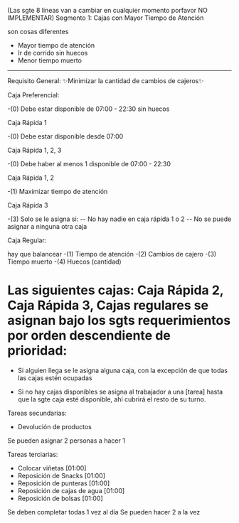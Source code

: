 (Las sgte 8 lineas van a cambiar en cualquier momento porfavor NO IMPLEMENTAR)
Segmento 1:
Cajas con Mayor Tiempo de Atención

son cosas diferentes

- Mayor tiempo de atención
- Ir de corrido sin huecos
- Menor tiempo muerto

---

Requisito General:
✨Minimizar la cantidad de cambios de cajeros✨

Caja Preferencial:

-(0) Debe estar disponible de 07:00 - 22:30 sin huecos

Caja Rápida 1

-(0) Debe estar disponible desde 07:00

Caja Rápida 1, 2, 3

-(0) Debe haber al menos 1 disponible de 07:00 - 22:30

Caja Rápida 1, 2

-(1) Maximizar tiempo de atención

Caja Rápida 3

-(3) Solo se le asigna si:
-- No hay nadie en caja rápida 1 o 2
-- No se puede asignar a ninguna otra caja

Caja Regular:

hay que balancear
-(1) Tiempo de atención
-(2) Cambios de cajero
-(3) Tiempo muerto
-(4) Huecos (cantidad)


# Las siguientes cajas: Caja Rápida 2, Caja Rápida 3, Cajas regulares se asignan bajo los sgts requerimientos por orden descendiente de prioridad:

- Si alguien llega se le asigna alguna caja, con la excepción de que todas las cajas estén ocupadas

* Si no hay cajas disponibles se asigna al trabajador a una [tarea] hasta que la sgte caja esté disponible, ahí cubrirá el resto de su turno.

Tareas secundarias:

- Devolución de productos

Se pueden asignar 2 personas a hacer 1

Tareas terciarias:

- Colocar viñetas [01:00]
- Reposición de Snacks [01:00]
- Reposición de punteras [01:00]
- Reposición de cajas de agua [01:00]
- Reposición de bolsas [01:00]

Se deben completar todas 1 vez al día
Se pueden hacer 2 a la vez
